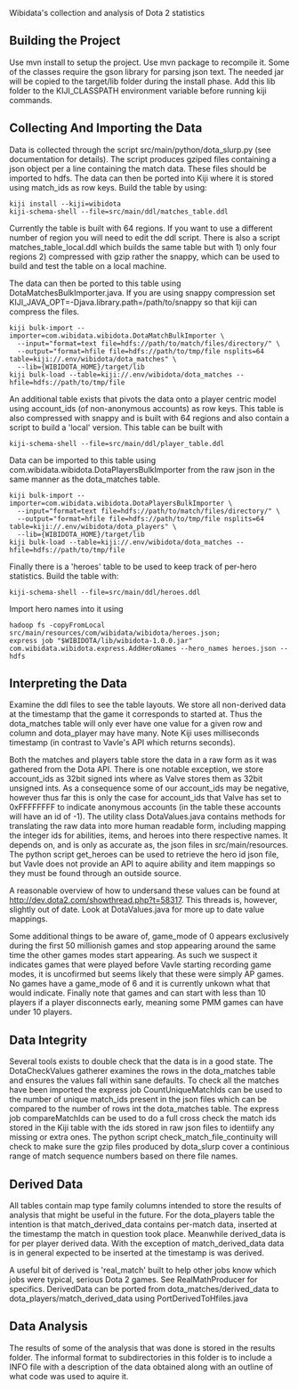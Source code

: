 Wibidata's collection and analysis of Dota 2 statistics

Building the Project
-------

Use mvn install to setup the project. Use mvn package to recompile it. Some of the classes require the gson library for parsing json text. The needed jar will be copied to the target/lib folder during the install phase. Add this lib folder to the KIJI_CLASSPATH environment variable before running kiji commands. 

Collecting And Importing the Data
-------

Data is collected through the script src/main/python/dota_slurp.py (see documentation for details). The script produces gziped files containing a json object per a line containing the match data. These files should be imported to hdfs. The data can then be ported into Kiji where it is stored using match_ids as row keys. Build the table by using:

```
kiji install --kiji=wibidota
kiji-schema-shell --file=src/main/ddl/matches_table.ddl 
```

Currently the table is built with 64 regions. If you want to use a different number of region you will need to edit the ddl script. There is also a script matches_table_local.ddl which builds the same table but with 1) only four regions 2) compressed with gzip rather the snappy, which can be used to build and test the table on a local machine.

The data can then be ported to this table using DotaMatchesBulkImporter.java. If you are using snappy compression set KIJI_JAVA_OPT=-Djava.library.path=/path/to/snappy so that kiji can compress the files.

```
kiji bulk-import --importer=com.wibidata.wibidota.DotaMatchBulkImporter \
  --input="format=text file=hdfs://path/to/match/files/directory/" \
  --output="format=hfile file=hdfs://path/to/tmp/file nsplits=64 table=kiji://.env/wibidota/dota_matches" \
  --lib={WIBIDOTA_HOME}/target/lib
kiji bulk-load --table=kiji://.env/wibidota/dota_matches --hfile=hdfs://path/to/tmp/file
```

An additional table exists that pivots the data onto a player centric model using account_ids (of non-anonymous accounts) as row keys. This table is also compressed with snappy and is built with 64 regions and also contain a script to build a 'local' version. This table can be built with

```
kiji-schema-shell --file=src/main/ddl/player_table.ddl
```

Data can be imported to this table using com.wibidata.wibidota.DotaPlayersBulkImporter from the raw json in the same manner as the dota_matches table. 

```
kiji bulk-import --importer=com.wibidata.wibidota.DotaPlayersBulkImporter \
  --input="format=text file=hdfs://path/to/match/files/directory/" \
  --output="format=hfile file=hdfs://path/to/tmp/file nsplits=64 table=kiji://.env/wibidota/dota_players" \
  --lib={WIBIDOTA_HOME}/target/lib
kiji bulk-load --table=kiji://.env/wibidota/dota_matches --hfile=hdfs://path/to/tmp/file
```

Finally there is a 'heroes' table to be used to keep track of per-hero statistics. Build the table with:

```
kiji-schema-shell --file=src/main/ddl/heroes.ddl
```

Import hero names into it using

```
hadoop fs -copyFromLocal src/main/resources/com/wibidata/wibidota/heroes.json;
express job "$WIBIDOTA/lib/wibidota-1.0.0.jar" com.wibidata.wibidota.express.AddHeroNames --hero_names heroes.json --hdfs
```


Interpreting the Data
-------

Examine the ddl files to see the table layouts. We store all non-derived data at the timestamp that 
the game it corresponds to started at. Thus the dota_matches table
will only ever have one value for a given row and column and dota_player may have many. Note Kiji uses
milliseconds timestamp (in contrast to Vavle's API which returns seconds).

Both the matches and players table store the data in a raw form as it was gathered from the Dota API. 
There is one notable exception, we store account_ids as 32bit signed ints where as Valve stores 
them as 32bit unsigned ints. As a consequence some of our account_ids may be negative, however 
thus far this is only the case for account_ids that Valve has set to 0xFFFFFFFF to indicate 
anonymous accounts (in the table these accounts will have an id of -1). The utility class 
DotaValues.java contains methods for translating the raw data into more human readable form, 
including mapping the integer ids for abilities, items, and heroes into there respective names. 
It depends on, and is only as accurate as, the json files in src/main/resources. The python script
get_heroes can be used to retrieve the hero id json file, but Vavle does not provide an API
to aquire ability and item mappings so they must be found through an outside source.

A reasonable overview of how to undersand these values can be found at 
http://dev.dota2.com/showthread.php?t=58317. This threads is, however, slightly out
of date. Look at DotaValues.java for more up to date value mappings. 

Some additional things to be aware of, game_mode of 0 appears exclusively during the first 50 millionish games and stop appearing 
around the same time the other games modes start appearing. As such we suspect it indicates
games that were played before Vavle starting recording game modes, it is uncofirmed but seems
likely that these were simply AP games. No games have a game_mode of 6 and it is currently unkown
what that would indicate. Finally note that games and can start with less than 10 players if a player disconnects early, meaning some
PMM games can have under 10 players. 

Data Integrity
----------

Several tools exists to double check that the data is in a good state. The DotaCheckValues gatherer
examines the rows in the dota_matches table and ensures the values fall within sane defaults.
To check all the matches have been imported the express job CountUniqueMatchIds can be used to the 
number of unique match_ids present in the json files which can be compared to the number of rows
int the dota_matches table. The express job compareMatchIds can be used to do a full cross check 
the match ids stored in the Kiji table with the ids stored in raw json files to identiify
any missing or extra ones. The python script 
check_match_file_continuity will check to make sure the gzip files produced by dota_slurp cover a 
continious range of match sequence numbers based on there file names.

Derived Data
--------
All tables contain map type family columns intended to store the results of analysis that might
be useful in the future. For the dota_players table the intention is that match_derived_data
contains per-match data, inserted at the timestamp the match in question took place. Meanwhile
derived_data is for per player derived data. With the exception of match_derived_data data 
is in general expected to be inserted at the timestamp is was derived.

A useful bit of derived is 'real_match' built to help other jobs know which jobs
were typical, serious Dota 2 games. See RealMathProducer for specifics. DerivedData can
be ported from dota_matches/derived_data to dota_players/match_derived_data using 
PortDerivedToHfiles.java

Data Analysis
---------

The results of some of the analysis that was done is stored in the results folder. The informal format
to subdirectories in this folder is to include a INFO file with a description of the data obtained
along with an outline of what code was used to aquire it.
